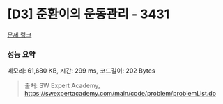 # [D3] 준환이의 운동관리 - 3431 

[문제 링크](https://swexpertacademy.com/main/code/problem/problemDetail.do?contestProbId=AWE_ZXcqAAMDFAV2) 

### 성능 요약

메모리: 61,680 KB, 시간: 299 ms, 코드길이: 202 Bytes



> 출처: SW Expert Academy, https://swexpertacademy.com/main/code/problem/problemList.do